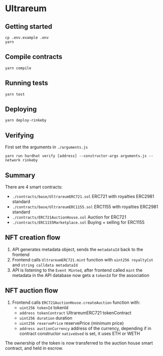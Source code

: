 # Ultrareum

## Getting started

```
cp .env.example .env
yarn
```

## Compile contracts

```
yarn compile
```

## Running tests

```
yarn test
```

## Deploying

```
yarn deploy-rinkeby
```

## Verifying

First set the arguments in `./arguments.js`

```shell
yarn run hardhat verify [address] --constructor-args arguments.js --network rinkeby
```

## Summary

There are 4 smart contracts:

- `./contracts/base/UltrareumERC721.sol` ERC721 with royalties ERC2981 standard
- `./contracts/base/UltrareumERC1155.sol` ERC1155 with royalties ERC2981 standard
- `./contracts/ERC721AuctionHouse.sol` Auction for ERC721
- `./contracts/ERC1155Marketplace.sol` Buying + selling for ERC1155

## NFT creation flow

1. API generates metadata object, sends the `metadataId` back to the frontend
2. Frontend calls `UltrareumERC721.mint` function with `uint256 royaltyCut` and `string calldata metadataId`
3. API is listening to the `Event Minted`, after frontend called `mint` the metadata in the API database now gets a `tokenId` for the association

## NFT auction flow

1. Frontend calls `ERC721AuctionHouse.createAuction` function with:
   - `uint256 tokenId` tokenId
   - `address tokenContract` UltrareumERC721 tokenContract
   - `uint256 duration` duration
   - `uint256 reservePrice` reservePrice (minimum price)
   - `address auctionCurrency` address of the currency, depending if in contract constructor `nativeUsed` is set, it uses ETH or WETH

The ownership of the token is now transferred to the auction house smart contract, and held in escrow.
